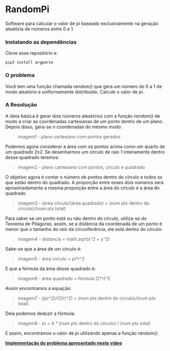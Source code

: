 # RandomPi

Software para calcular o valor de pi baseado exclusivamente na geração aleatória de números entre 0 e 1.

### Instalando as dependências

Clone esse repositório e:
```
pip3 install argparse
```

### O problema

Você tem uma função chamada *random()* que gera um número de 0 a 1 de modo aleatório e uniformamente distribuído.
Calcule o valor de pi.

### A Resolução

A ideia básica é gerar dois números aleatórios com a função *random()* de modo a criar as coordenadas cartesianas de um ponto dentro de um plano. Depois disso, gera-se *n* coordenadas do mesmo modo:

> imagem1 - plano cartesiano com pontos gerados

Podemos agora considerar a área com os pontos acima como um quarto de um quadrado 2x2. Se desenharmos um círculo de raio 1 inteiramente dentro desse quadrado teremos:

> imagem2 - plano cartesiano com pontos, círculo e quadrado

O objetivo agora é contar o número de pontos dentro do círculo e todos os que estão dentro do quadrado.
A proporção entre esses dois números será aproximadamente a mesma proporção entre a área do círculo e a área do quadrado.

> imagem3 - (área círculo/(área quadrado) = (num pts dentro do círculo)/(num pts total)

Para saber se um ponto está ou não dentro do círculo, utiliza-se do Teorema de Pitágoras, assim, se a distância da coordenada de um ponto é menor que o tamanho do raio da circunferência, ele está dentro do círculo:

> imagem4 - distancia = math.sqrt(x^2 + y^2)

Sabe-se que a área de um círculo é:

> imagem5 - área circulo = pi*r^2

E que a fórmula da área desse quadrado é:

> imagem6 - área quadrado = fórmula (2*r)^2

Assim encontramos a equação:

> imagem7 - (pi*r^2)/((2*r)^2) = (num pts dentro do círculo)/(num pts total)

Dela podemos deduzir a fórmula:

> imagem8 - pi = 4 * (num pts dentro do círculo) / (num pts total)

E assim, encontramos o valor de pi utilizando apenas a função *random()*.


**[Implementação do problema apresentado neste vídeo](https://www.youtube.com/watch?v=pvimAM_SLic&feature=youtu.be)**